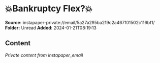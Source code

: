 # 💥Bankruptcy Flex?💥

**Source:** instapaper-private://email/5a27a295ba219c2a467101502c116bf1/
**Folder:** Unread
**Added:** 2024-01-21T08:19:13




## Content
*Private content from instapaper_email*
